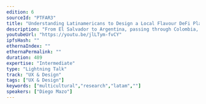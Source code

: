 ```yaml
---
edition: 6
sourceId: "PTFAR3"
title: "Understanding Latinamericans to Design a Local Flavour DeFi Platform"
description: "From El Salvador to Argentina, passing through Colombia, we applied local UX research iteratively with our own methodology TUD \"Tropykal User Dive\"  to define specific financial needs across different countries in Latam. This process has helped us to define a DeFi product designed for the needs of Latinamericans and with a highlighted local flavour. We would like to share our method openly to be replicated in other emerging economies around the world."
youtubeUrl: "https://youtu.be/jlLTym-fvCY"
ipfsHash: ""
ethernaIndex: ""
ethernaPermalink: ""
duration: 489
expertise: "Intermediate"
type: "Lightning Talk"
track: "UX & Design"
tags: ["UX & Design"]
keywords: ["multicultural","research","latam",""]
speakers: ["Diego Mazo"]
---
```

